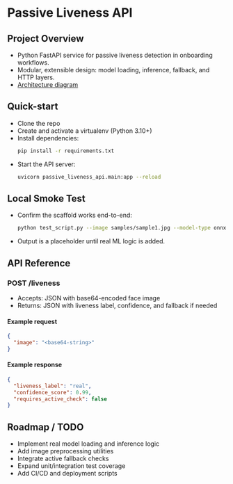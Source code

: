 # Passive Liveness API

## Project Overview
- Python FastAPI service for passive liveness detection in onboarding workflows.
- Modular, extensible design: model loading, inference, fallback, and HTTP layers.
- [Architecture diagram](link-to-diagram-or-placeholder)

## Quick-start
- Clone the repo
- Create and activate a virtualenv (Python 3.10+)
- Install dependencies:
  ```sh
  pip install -r requirements.txt
  ```
- Start the API server:
  ```sh
  uvicorn passive_liveness_api.main:app --reload
  ```

## Local Smoke Test
- Confirm the scaffold works end-to-end:
  ```sh
  python test_script.py --image samples/sample1.jpg --model-type onnx
  ```
- Output is a placeholder until real ML logic is added.

## API Reference
### POST /liveness
- Accepts: JSON with base64-encoded face image
- Returns: JSON with liveness label, confidence, and fallback if needed

#### Example request
```json
{
  "image": "<base64-string>"
}
```

#### Example response
```json
{
  "liveness_label": "real",
  "confidence_score": 0.99,
  "requires_active_check": false
}
```

## Roadmap / TODO
- Implement real model loading and inference logic
- Add image preprocessing utilities
- Integrate active fallback checks
- Expand unit/integration test coverage
- Add CI/CD and deployment scripts
